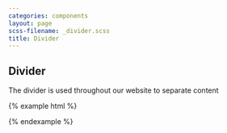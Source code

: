 ```yaml
---
categories: components
layout: page
scss-filename: _divider.scss
title: Divider
---
```

## Divider

The divider is used throughout our website to separate content

{% example html %}
  <div class="Divider"></div>
{% endexample %}
